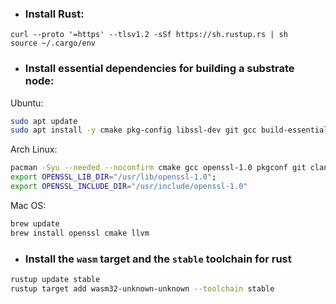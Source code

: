 - ### Install Rust: 

```shell
curl --proto '=https' --tlsv1.2 -sSf https://sh.rustup.rs | sh
source ~/.cargo/env
```
- ### Install essential dependencies for building a substrate node:

Ubuntu: 
```sh
sudo apt update
sudo apt install -y cmake pkg-config libssl-dev git gcc build-essential protobuf-compiler git clang libclang-dev
```
Arch Linux:
```sh
pacman -Syu --needed --noconfirm cmake gcc openssl-1.0 pkgconf git clang
export OPENSSL_LIB_DIR="/usr/lib/openssl-1.0";
export OPENSSL_INCLUDE_DIR="/usr/include/openssl-1.0"
```
Mac OS:
```sh
brew update
brew install openssl cmake llvm
```

- ### Install the `wasm` target and the `stable` toolchain for rust

```sh
rustup update stable
rustup target add wasm32-unknown-unknown --toolchain stable
```